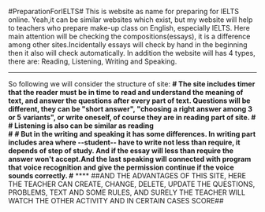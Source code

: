 #PreparationForIELTS#
This is website as name for preparing for IELTS online. Yeah,it can be similar websites which exist, but my website will
help to teachers who prepare make-up class on English, especially IELTS. Here main attention will be checking the compositions(essays),
it is a difference among other sites.Incidentally essays will check by hand in the beginning then it also will check automatically.
In addition the website will has 4 types, there are: Reading, Listening, Writing and Speaking.
  ****
  So following we will consider the structure of site:
  **#
  The site includes timer that the reader must be in time to read and understand the meaning of text, and answer the questions
   after every part of text. Questions will be different, they can be "short answer", "choosing a right answer among 3 or 5 variants",
   or write oneself, of course they are in reading part of site.
  #**
  **#
  Listening is also can be similar as reading  
  #**
    **#
    But in the writing and speaking it has some differences. In writing part includes area where --student-- have to write
    not less than require, it depends of step of study. And if the essay will less than require the answer won't accept.And 
    the last speaking will connected with program that voice recognition and give the permission continue if the voice sounds
    correctly.
    #**
    ****
##AND THE ADVANTAGES OF THIS SITE, HERE THE TEACHER CAN CREATE, CHANGE, DELETE, UPDATE THE QUESTIONS, PROBLEMS, TEXT AND SOME RULES, AND SURELY THE TEACHER WILL WATCH THE OTHER ACTIVITY AND IN CERTAIN CASES SCORE##